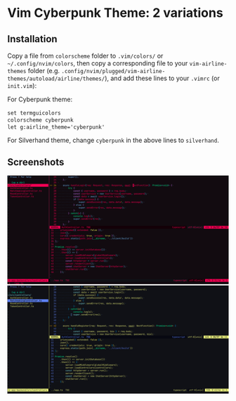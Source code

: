 # Vim Cyberpunk Theme: 2 variations

## Installation

Copy a file from `colorscheme` folder to `.vim/colors/` or `~/.config/nvim/colors`, then copy a corresponding file to your `vim-airline-themes` folder (e.g. `.config/nvim/plugged/vim-airline-themes/autoload/airline/themes/`), and add these lines to your `.vimrc` (or `init.vim`):

For Cyberpunk theme:

```vimscript
set termguicolors
colorscheme cyberpunk
let g:airline_theme='cyberpunk'
```

For Silverhand theme, change `cyberpunk` in the above lines to `silverhand`.

## Screenshots

![cyberpunk](./screenshots/cyberpunk.png)
![silverhand](./screenshots/silverhand.png)
